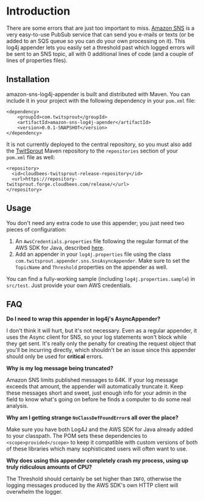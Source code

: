 Introduction
============

There are some errors that are just too important to miss. [Amazon SNS](http://aws.amazon.com/sns/)
is a very easy-to-use PubSub service that can send you e-mails or texts (or be
added to an SQS queue so you can do your own processing on it). This log4j
appender lets you easily set a threshold past which logged errors will be sent
to an SNS topic, all with 0 additional lines of code (and a couple of lines of
properties files).

Installation
------------

amazon-sns-log4j-appender is built and distributed with Maven. You can include
it in your project with the following dependency in your `pom.xml` file:

    <dependency>
        <groupId>com.twitsprout</groupId>
        <artifactId>amazon-sns-log4j-apender</artifactId>
        <version>0.0.1-SNAPSHOT</version>
    </dependency>

It is not currently deployed to the central repository, so you must also
add the [TwitSprout](http://twitsprout.com) Maven repository to the
`repositories` section of your `pom.xml` file as well:

    <repository>
      <id>cloudbees-twitsprout-release-repository</id>
      <url>https://repository-twitsprout.forge.cloudbees.com/release/</url>
    </repository>

Usage
-----

You don't need any extra code to use this appender; you just need two pieces of
configuration:

  1. An `AwsCredentials.properties` file following the regular format of the
     AWS SDK for Java, described [here](http://aws.amazon.com/articles/3586).
  2. Add an appender in your `log4j.properties` file using the class
     `com.twitsprout.appender.sns.SnsAsyncAppender`. Make sure to set the
     `TopicName` and `Threshold` properties on the appender as well.

You can find a fully-working sample (including `log4j.properties.sample`) in
 `src/test`. Just provide your own AWS credentials.

FAQ
---

  **Do I need to wrap this appender in log4j's AsyncAppender?**

  I don't think it will hurt, but it's not necessary. Even as a regular
  appender, it uses the Async client for SNS, so your log statements won't
  block while they get sent. It's really only the penalty for creating the
  request object that you'll be incurring directly, which shouldn't be an
  issue since this appender should only be used for **critical** errors.

  **Why is my log message being truncated?**

  Amazon SNS limits published messages to 64K. If your log message exceeds that
  amount, the appender will automatically truncate it. Keep these messages short
  and sweet, just enough info for your admin in the field to know what's going on
  before he finds a computer to do some real analysis.

  **Why am I getting strange `NoClassDefFoundError`s all over the place?**

  Make sure you have both Log4J and the AWS SDK for Java already added to your
  classpath. The POM sets these dependencies to `<scope>provided</scope>` to keep
  it compatible with custom versions of both of these libraries which many
  sophisticated users will often want to use.

  **Why does using this appender completely crash my process, using up
  truly ridiculous amounts of CPU?**

  The Threshold should certainly be set higher than `INFO`, otherwise the logging
  messages produced by the AWS SDK's own HTTP client will overwhelm the logger.

